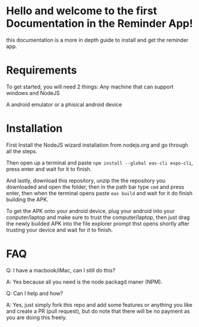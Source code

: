 # Hello and welcome to the first Documentation in the Reminder App!
this documentation is a more in depth guide to install and get the reminder app.

# Requirements
To get started, you will need 2 things:
Any machine that can support windows and NodeJS

A android emulator or a phisical android device

# Installation

First Install the NodeJS wizard installation from nodejs.org and go through all the steps.

Then open up a terminal and paste `npm install --global eas-cli expo-cli`, press enter and wait for it to finish.

And lastly, download this repository, unzip the the repository you downloaded and open the folder, then in the path bar type `cmd` and press enter, then when the terminal opens paste `eas build` and wait for it do finish building the APK.

To get the APK onto your android device, plug your android into your conputer/laptop and make sure to trust the computer/laptop, then just drag the newly builded APK into the file explorer prompt thst opens shortly after trusting your device and wait for it to finish.


# FAQ

Q: I have a macbook/iMac, can I still do this?

A: Yes because all you need is the node packagd maner (NPM).

Q: Can I help and how?

A: Yes, just simply fork this repo and add some features or anything you like and create a PR (pull request), but do note that there will be no payment as you are doing this freely.
